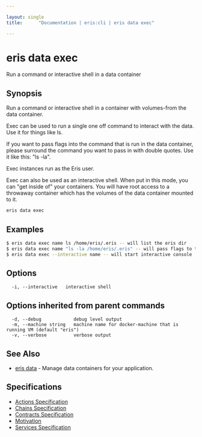 ```yaml
---

layout: single
title:      "Documentation | eris:cli | eris data exec"

---
```


# eris data exec

Run a command or interactive shell in a data container

## Synopsis

Run a command or interactive shell in a container with
volumes-from the data container.

Exec can be used to run a single one off command to interact
with the data. Use it for things like ls.

If you want to pass flags into the command that is run in the
data container, please surround the command you want to pass
in with double quotes. Use it like this: "ls -la".

Exec instances run as the Eris user.

Exec can also be used as an interactive shell. When put in
this mode, you can "get inside of" your containers. You will
have root access to a throwaway container which has the volumes
of the data container mounted to it.

```bash
eris data exec
```

## Examples

```bash
$ eris data exec name ls /home/eris/.eris -- will list the eris dir
$ eris data exec name "ls -la /home/eris/.eris" -- will pass flags to the ls command
$ eris data exec --interactive name -- will start interactive console
```

## Options

```
  -i, --interactive   interactive shell
```

## Options inherited from parent commands

```
  -d, --debug            debug level output
  -m, --machine string   machine name for docker-machine that is running VM (default "eris")
  -v, --verbose          verbose output
```

## See Also

* [eris data](/docs/documentation/cli/0.11.4/eris_data/)	 - Manage data containers for your application.

## Specifications

* [Actions Specification](/docs/documentation/cli/0.11.4/actions_specification/)
* [Chains Specification](/docs/documentation/cli/0.11.4/chains_specification/)
* [Contracts Specification](/docs/documentation/cli/0.11.4/contracts_specification/)
* [Motivation](/docs/documentation/cli/0.11.4/motivation/)
* [Services Specification](/docs/documentation/cli/0.11.4/services_specification/)

